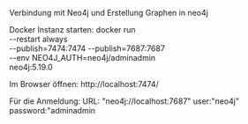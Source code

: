 Verbindung mit Neo4j und Erstellung Graphen in neo4j

Docker Instanz starten:
 docker run \
    --restart always \
    --publish=7474:7474 --publish=7687:7687 \
    --env NEO4J_AUTH=neo4j/adminadmin \
    neo4j:5.19.0

Im Browser öffnen:
http://localhost:7474/

Für die Anmeldung:
 URL: "neo4j://localhost:7687"
 user:"neo4j"
 password:"adminadmin
